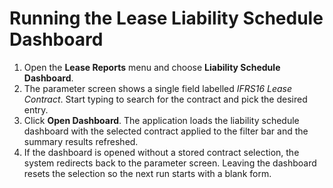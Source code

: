 # Running the Lease Liability Schedule Dashboard

1. Open the **Lease Reports** menu and choose **Liability Schedule Dashboard**.
2. The parameter screen shows a single field labelled *IFRS16 Lease Contract*.
   Start typing to search for the contract and pick the desired entry.
3. Click **Open Dashboard**. The application loads the liability schedule
   dashboard with the selected contract applied to the filter bar and the
   summary results refreshed.
4. If the dashboard is opened without a stored contract selection, the system
   redirects back to the parameter screen. Leaving the dashboard resets the
   selection so the next run starts with a blank form.
